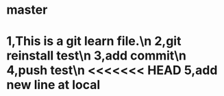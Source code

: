 # master

1,This is a git learn file.\n
2,git reinstall test\n
3,add commit\n
4,push test\n
<<<<<<< HEAD
5,add new line at local
=======
